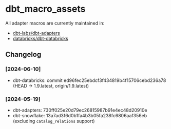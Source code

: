 # dbt_macro_assets
All adapter macros are currently maintained in:
* [dbt-labs/dbt-adapters](https://github.com/dbt-labs/dbt-adapters)
* [databricks/dbt-databricks](https://github.com/databricks/dbt-databricks)

## Changelog

### [2024-06-10]
  - dbt-databricks: commit ed96fec25ebdcf3f434819b4f15706cebd236a78 (HEAD -> 1.9.latest, origin/1.9.latest)

### [2024-05-19]
  - dbt-adapters: 730ff025e20d79ec26815987b91e4ec48d20910e
  - dbt-snowflake: 13a7ad3f6d0b1fa4b3b05fa238fc6806aaf356eb (excluding `catalog_relations` support)